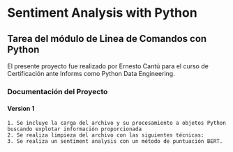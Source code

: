 # Sentiment Analysis with Python

## Tarea del módulo de Linea de Comandos con Python

El presente proyecto fue realizado por Ernesto Cantú para el curso de Certificación ante Informs como
Python Data Engineering.

### Documentación del Proyecto

#### Version 1
    1. Se incluye la carga del archivo y su procesamiento a objetos Python buscando explotar información proporcionada
    2. Se realiza limpieza del archivo con las siguientes técnicas:
    3. Se realiza un sentiment analysis con un método de puntuación BERT.
